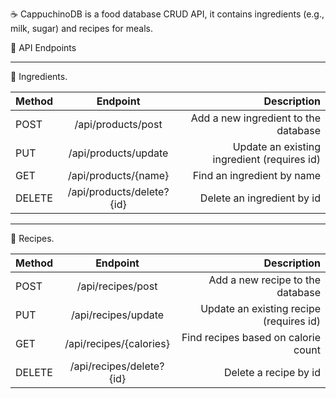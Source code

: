 ☕ CappuchinoDB is a food database CRUD API, it contains ingredients (e.g., milk, sugar) and recipes for meals.

📌 API Endpoints

***

🥕 Ingredients.

| Method | Endpoint | Description |
| :---         |     :---:      |          ---: |
| POST   | /api/products/post      | Add a new ingredient to the database     |
| PUT     | /api/products/update       | Update an existing ingredient (requires id)      |
| GET     | /api/products/{name}       | Find an ingredient by name      |
| DELETE     | /api/products/delete?{id}       | Delete an ingredient by id      |

***

🍲 Recipes.

| Method | Endpoint | Description |
| :---         |     :---:      |          ---: |
| POST   | /api/recipes/post     | Add a new recipe to the database     |
| PUT     | /api/recipes/update       | Update an existing recipe (requires id)      |
| GET     | /api/recipes/{calories}       | Find recipes based on calorie count      |
| DELETE     | /api/recipes/delete?{id}       | Delete a recipe by id      |
